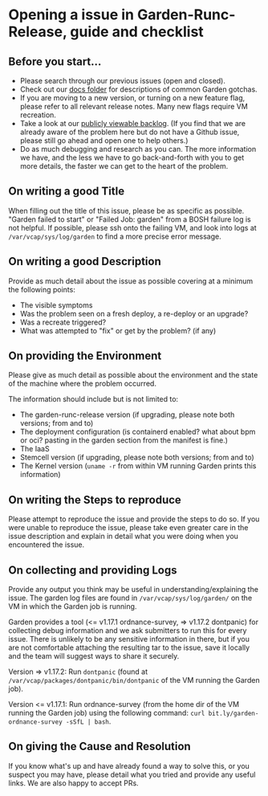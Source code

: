 # Opening a issue in Garden-Runc-Release, guide and checklist

## Before you start...
- Please search through our previous issues (open and closed).
- Check out our [docs folder](https://github.com/cloudfoundry/garden-runc-release/blob/develop/docs) for descriptions of common Garden gotchas. 
- If you are moving to a new version, or turning on a new feature flag, please refer to all relevant release notes. Many new flags require VM recreation.
- Take a look at our [publicly viewable backlog](https://www.pivotaltracker.com/n/projects/1158420). (If you find that we are already aware of the problem here
  but do not have a Github issue, please still go ahead and open one to help others.)
- Do as much debugging and research as you can. The more information we have, and the less we have to go back-and-forth with you to get more details,
  the faster we can get to the heart of the problem.


## On writing a good Title
When filling out the title of this issue, please be as specific as possible. "Garden failed to start" or "Failed Job: garden" from a BOSH failure log is
not helpful. If possible, please ssh onto the failing VM, and look into logs at `/var/vcap/sys/log/garden` to find a more precise error message.


## On writing a good Description

Provide as much detail about the issue as possible covering at a minimum the following points:

- The visible symptoms
- Was the problem seen on a fresh deploy, a re-deploy or an upgrade?
- Was a recreate triggered?
- What was attempted to "fix" or get by the problem? (if any)


## On providing the Environment

Please give as much detail as possible about the environment and the state of the machine where the problem occurred.

The information should include but is not limited to:

- The garden-runc-release version (if upgrading, please note both versions; from and to)
- The deployment configuration (is containerd enabled? what about bpm or oci? pasting in the garden section from the manifest is fine.)
- The IaaS
- Stemcell version (if upgrading, please note both versions; from and to)
- The Kernel version (`uname -r` from within VM running Garden prints this information)


## On writing the Steps to reproduce

Please attempt to reproduce the issue and provide the steps to do so.
If you were unable to reproduce the issue, please take even greater care in the issue description and explain in detail what you were doing when you encountered the issue.


## On collecting and providing Logs

Provide any output you think may be useful in understanding/explaining the issue.
The garden log files are found in `/var/vcap/sys/log/garden/` on the VM in which the Garden job is running.

Garden provides a tool (<= v1.17.1 ordnance-survey, => v1.17.2 dontpanic) for collecting debug information and we ask submitters to run this for every issue. There is unlikely to be
any sensitive information in there, but if you are not comfortable attaching the resulting tar to the issue, save it locally and the team will suggest ways to share it securely.

Version => v1.17.2: Run `dontpanic` (found at `/var/vcap/packages/dontpanic/bin/dontpanic` of the VM running the Garden job).

Version <= v1.17.1: Run ordnance-survey (from the home dir of the VM running the Garden job) using the following command: `curl bit.ly/garden-ordnance-survey -sSfL | bash`.


## On giving the Cause and Resolution

If you know what's up and have already found a way to solve this, or you suspect you may have, please detail what you tried and provide any useful links.
We are also happy to accept PRs.
